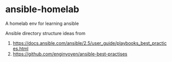 # ansible-homelab
A homelab env for learning ansible

Ansible directory structure ideas from
1) https://docs.ansible.com/ansible/2.5/user_guide/playbooks_best_practices.html
2) https://github.com/enginyoyen/ansible-best-practises
